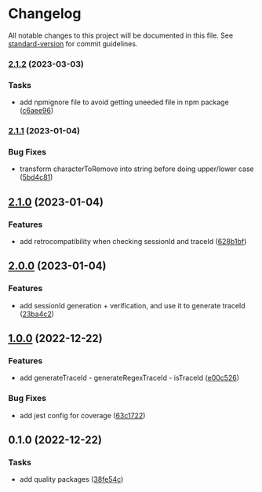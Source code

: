 # Changelog

All notable changes to this project will be documented in this file. See [standard-version](https://github.com/conventional-changelog/standard-version) for commit guidelines.

### [2.1.2](https://github.com/Dyrloz/follow-you-client/compare/v2.1.1...v2.1.2) (2023-03-03)

### Tasks

-   add npmignore file to avoid getting uneeded file in npm package ([c6aee96](https://github.com/Dyrloz/follow-you-client/commit/c6aee96fe6da9625267dbe7a5784986cd143b6a4))

### [2.1.1](https://github.com/Dyrloz/follow-you-client/compare/v2.1.0...v2.1.1) (2023-01-04)

### Bug Fixes

-   transform characterToRemove into string before doing upper/lower case ([5bd4c81](https://github.com/Dyrloz/follow-you-client/commit/5bd4c8143dcd1d4ffdaae459050e1e4d624eed22))

## [2.1.0](https://github.com/Dyrloz/follow-you-client/compare/v2.0.0...v2.1.0) (2023-01-04)

### Features

-   add retrocompatibility when checking sessionId and traceId ([628b1bf](https://github.com/Dyrloz/follow-you-client/commit/628b1bf1ab6a3050f33f12e89eda1c31e919e21e))

## [2.0.0](https://github.com/Dyrloz/follow-you-client/compare/v1.0.0...v2.0.0) (2023-01-04)

### Features

-   add sessionId generation + verification, and use it to generate traceId ([23ba4c2](https://github.com/Dyrloz/follow-you-client/commit/23ba4c2d718ed406ab71156615da28a15f488076))

## [1.0.0](https://github.com/Dyrloz/follow-you-client/compare/v0.1.0...v1.0.0) (2022-12-22)

### Features

-   add generateTraceId - generateRegexTraceId - isTraceId ([e00c526](https://github.com/Dyrloz/follow-you-client/commit/e00c526745007d859115fcf0ad3b3825a58d1736))

### Bug Fixes

-   add jest config for coverage ([63c1722](https://github.com/Dyrloz/follow-you-client/commit/63c1722511ae98c77a2b4dbf1b2e310d9774ceb2))

## 0.1.0 (2022-12-22)

### Tasks

-   add quality packages ([38fe54c](https://github.com/Dyrloz/follow-you-client/commit/38fe54c90e52a28c00fe6ae67496b563916f0c56))

